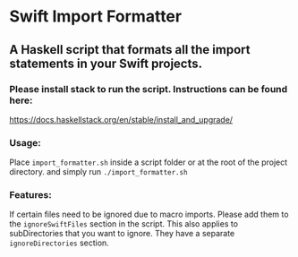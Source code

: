 # Swift Import Formatter
## A Haskell script that formats all the import statements in your Swift projects.

### Please install stack to run the script. Instructions can be found here:
https://docs.haskellstack.org/en/stable/install_and_upgrade/

### Usage:
Place `import_formatter.sh` inside a script folder or at the root of the project directory. and simply run `./import_formatter.sh`

### Features:
If certain files need to be ignored due to macro imports. Please add them to the `ignoreSwiftFiles` section in the script. This also applies to subDirectories that you want to ignore. They have a separate `ignoreDirectories` section.